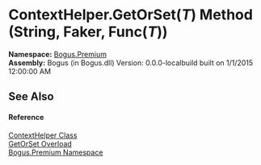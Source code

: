 # ContextHelper.GetOrSet(*T*) Method (String, Faker, Func(*T*))
 

**Namespace:**&nbsp;<a href="N_Bogus_Premium">Bogus.Premium</a><br />**Assembly:**&nbsp;Bogus (in Bogus.dll) Version: 0.0.0-localbuild built on 1/1/2015 12:00:00 AM

## See Also


#### Reference
<a href="T_Bogus_Premium_ContextHelper">ContextHelper Class</a><br /><a href="Overload_Bogus_Premium_ContextHelper_GetOrSet">GetOrSet Overload</a><br /><a href="N_Bogus_Premium">Bogus.Premium Namespace</a><br />